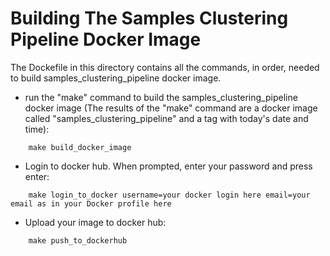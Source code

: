 # Building The Samples Clustering Pipeline Docker Image
The Dockefile in this directory contains all the commands, in order, needed to build samples_clustering_pipeline docker image.

* run the "make" command to build the samples_clustering_pipeline docker image (The results of the "make" command are a docker image called "samples_clustering_pipeline" and a tag with today's date and time):
```
    make build_docker_image
```

* Login to docker hub. When prompted, enter your password and press enter:
```
    make login_to_docker username=your docker login here email=your email as in your Docker profile here
```

* Upload your image to docker hub:
```
    make push_to_dockerhub
```

